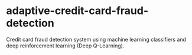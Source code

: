 # adaptive-credit-card-fraud-detection
Credit card fraud detection system using machine learning classifiers and deep reinforcement learning (Deep Q-Learning).
